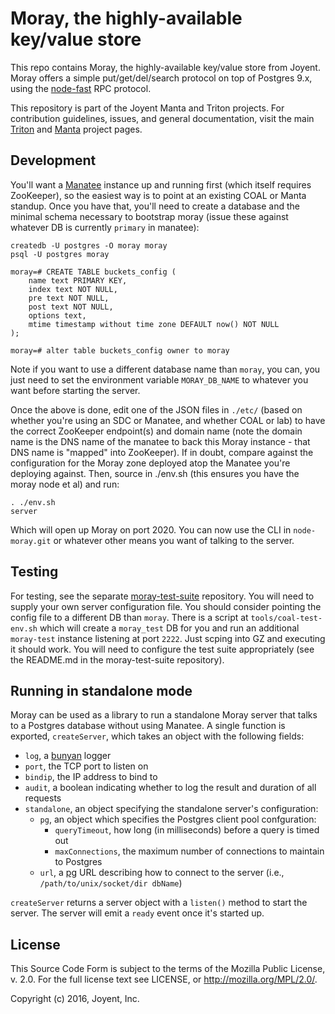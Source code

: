 <!--
    This Source Code Form is subject to the terms of the Mozilla Public
    License, v. 2.0. If a copy of the MPL was not distributed with this
    file, You can obtain one at http://mozilla.org/MPL/2.0/.
-->

<!--
    Copyright 2017, Joyent, Inc.
-->

# Moray, the highly-available key/value store

This repo contains Moray, the highly-available key/value store from Joyent.
Moray offers a simple put/get/del/search protocol on top of Postgres 9.x,
using the [node-fast](https://github.com/joyent/node-fast) RPC protocol.

This repository is part of the Joyent Manta and Triton projects. For
contribution guidelines, issues, and general documentation, visit the main
[Triton](http://github.com/joyent/triton) and
[Manta](http://github.com/joyent/manta) project pages.

## Development

You'll want a [Manatee](https://github.com/joyent/manatee) instance up and
running first (which itself requires ZooKeeper),  so the easiest way is to
point at an existing COAL or Manta standup.  Once you have that, you'll need
to create a database and the minimal schema necessary to bootstrap moray
(issue these against whatever DB is currently `primary` in manatee):

    createdb -U postgres -O moray moray
    psql -U postgres moray

    moray=# CREATE TABLE buckets_config (
        name text PRIMARY KEY,
        index text NOT NULL,
        pre text NOT NULL,
        post text NOT NULL,
        options text,
        mtime timestamp without time zone DEFAULT now() NOT NULL
    );

    moray=# alter table buckets_config owner to moray

Note if you want to use a different database name than `moray`, you can, you
just need to set the environment variable `MORAY_DB_NAME` to whatever you want
before starting the server.

Once the above is done, edit one of the JSON files in `./etc/` (based on whether
you're using an SDC or Manatee, and whether COAL or lab) to have the correct
ZooKeeper endpoint(s) and domain name (note the domain name is the DNS name of
the manatee to back this Moray instance - that DNS name is "mapped" into
ZooKeeper). If in doubt, compare against the configuration for the Moray zone
deployed atop the Manatee you're deploying against. Then, source in ./env.sh
(this ensures you have the moray node et al) and run:

    . ./env.sh
    server

Which will open up Moray on port 2020.  You can now use the CLI in
`node-moray.git` or whatever other means you want of talking to the server.

## Testing

For testing, see the separate
[moray-test-suite](https://github.com/joyent/moray-test-suite) repository.  You
will need to supply your own server configuration file.  You should consider
pointing the config file to a different DB than `moray`. There is a script at
`tools/coal-test-env.sh` which will create a `moray_test` DB for you and run an
additional `moray-test` instance listening at port `2222`. Just scping into GZ
and executing it should work.  You will need to configure the test suite
appropriately (see the README.md in the moray-test-suite repository).

## Running in standalone mode

Moray can be used as a library to run a standalone Moray server that talks to a
Postgres database without using Manatee. A single function is exported,
`createServer`, which takes an object with the following fields:

- `log`, a [bunyan](https://github.com/trentm/node-bunyan) logger
- `port`, the TCP port to listen on
- `bindip`, the IP address to bind to
- `audit`, a boolean indicating whether to log the result and duration of all
  requests
- `standalone`, an object specifying the standalone server's configuration:
    * `pg`, an object which specifies the Postgres client pool confguration:
        - `queryTimeout`, how long (in milliseconds) before a query is timed out
        - `maxConnections`, the maximum number of connections to maintain
          to Postgres
    * `url`, a [pg](https://github.com/brianc/node-postgres) URL describing how
      to connect to the server (i.e., `/path/to/unix/socket/dir dbName`)

`createServer` returns a server object with a `listen()` method to start the
server. The server will emit a `ready` event once it's started up.

## License

This Source Code Form is subject to the terms of the Mozilla Public License, v.
2.0.  For the full license text see LICENSE, or http://mozilla.org/MPL/2.0/.

Copyright (c) 2016, Joyent, Inc.
